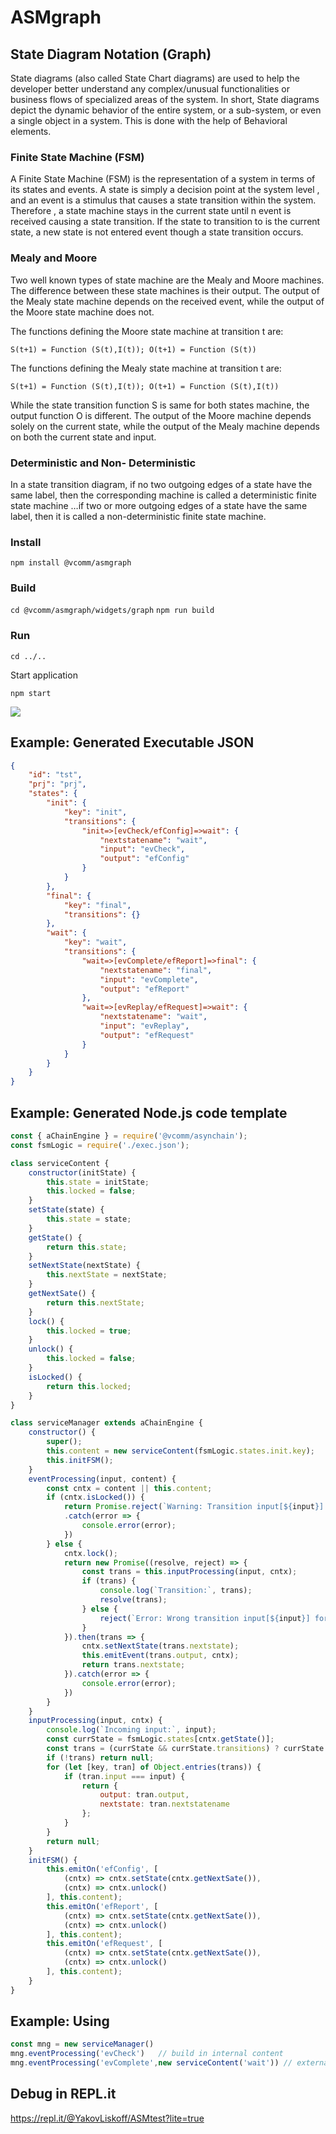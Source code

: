 # ASMgraph
## State Diagram Notation (Graph) 

State diagrams (also called State Chart diagrams) are used to help the developer better understand any complex/unusual functionalities or business flows of specialized areas of the system. In short, State diagrams depict the dynamic behavior of the entire system, or a sub-system, or even a single object in a system. This is done with the help of Behavioral elements.

### Finite State Machine (FSM) 

A Finite State Machine (FSM) is the representation of a system in terms of its states and events. A state is simply a decision point at the system level , and an event is a stimulus that causes a state transition within the system. Therefore , a state machine stays in the current state until n event is received causing a state transition. If the state to transition to is the current state, a new state is not entered event though a state transition occurs.

### Mealy and Moore

Two well known types of state machine are the Mealy and Moore machines. The difference between these state machines is their output. The output of the Mealy state machine depends on the received event, while the output of the Moore state machine does not.

The functions defining the Moore state machine at transition t are: 

`S(t+1) = Function (S(t),I(t)); O(t+1) = Function (S(t))`

The functions defining the Mealy state machine at transition t are: 

`S(t+1) = Function (S(t),I(t)); O(t+1) = Function (S(t),I(t))`

While the state transition function S is same for both states machine, the output function O is different. The output of the Moore machine depends solely on the current state, while the output of the Mealy machine depends on both the current state and input.

### Deterministic and Non- Deterministic

In a state transition diagram, if no two outgoing edges of a state have the same label, then the corresponding machine is called a deterministic finite state machine …if two or more outgoing edges of a state have the same label, then it is called a non-deterministic finite state machine.

### Install

` npm install @vcomm/asmgraph `
 
### Build

` cd @vcomm/asmgraph/widgets/graph `
` npm run build `

### Run

` cd ../.. `

Start application

` npm start `

<img src="https://i.ibb.co/8dPmrpx/graph-demo.png">

## Example: Generated Executable JSON

```json
{
    "id": "tst",
    "prj": "prj",
    "states": {
        "init": {
            "key": "init",
            "transitions": {
                "init=>[evCheck/efConfig]=>wait": {
                    "nextstatename": "wait",
                    "input": "evCheck",
                    "output": "efConfig"
                }
            }
        },
        "final": {
            "key": "final",
            "transitions": {}
        },
        "wait": {
            "key": "wait",
            "transitions": {
                "wait=>[evComplete/efReport]=>final": {
                    "nextstatename": "final",
                    "input": "evComplete",
                    "output": "efReport"
                },
                "wait=>[evReplay/efRequest]=>wait": {
                    "nextstatename": "wait",
                    "input": "evReplay",
                    "output": "efRequest"
                }
            }
        }
    }
}
```

## Example: Generated Node.js code template

```javascript
const { aChainEngine } = require('@vcomm/asynchain');
const fsmLogic = require('./exec.json');

class serviceContent {
    constructor(initState) {
        this.state = initState;
        this.locked = false;
    }
    setState(state) {
        this.state = state;
    }
    getState() {
        return this.state;
    }
    setNextState(nextState) {
        this.nextState = nextState;
    }
    getNextSate() {
        return this.nextState;
    }
    lock() {
        this.locked = true;
    }
    unlock() {
        this.locked = false;
    }
    isLocked() {
        return this.locked;
    }
}

class serviceManager extends aChainEngine {
    constructor() {
        super();
        this.content = new serviceContent(fsmLogic.states.init.key);
        this.initFSM();
    }
    eventProcessing(input, content) {
        const cntx = content || this.content;
        if (cntx.isLocked()) {
            return Promise.reject(`Warning: Transition input[${input}] - content is locked`)
            .catch(error => {
                console.error(error);
            })
        } else {
            cntx.lock();
            return new Promise((resolve, reject) => {
                const trans = this.inputProcessing(input, cntx);
                if (trans) {
                    console.log(`Transition:`, trans);
                    resolve(trans);
                } else {
                    reject(`Error: Wrong transition input[${input}] for current state`);
                }
            }).then(trans => {
                cntx.setNextState(trans.nextstate);
                this.emitEvent(trans.output, cntx);
                return trans.nextstate;
            }).catch(error => {
                console.error(error);
            })
        }
    }
    inputProcessing(input, cntx) {
        console.log(`Incoming input:`, input);
        const currState = fsmLogic.states[cntx.getState()];
        const trans = (currState && currState.transitions) ? currState.transitions : null;
        if (!trans) return null;
        for (let [key, tran] of Object.entries(trans)) {
            if (tran.input === input) {
                return {
                    output: tran.output,
                    nextstate: tran.nextstatename
                };
            }
        }
        return null;
    }
    initFSM() {
        this.emitOn('efConfig', [
            (cntx) => cntx.setState(cntx.getNextSate()), 
            (cntx) => cntx.unlock()
        ], this.content);
        this.emitOn('efReport', [
            (cntx) => cntx.setState(cntx.getNextSate()), 
            (cntx) => cntx.unlock()
        ], this.content);
        this.emitOn('efRequest', [
            (cntx) => cntx.setState(cntx.getNextSate()), 
            (cntx) => cntx.unlock()
        ], this.content);
    }
}
```
## Example: Using

```javascript
const mng = new serviceManager()
mng.eventProcessing('evCheck')   // build in internal content
mng.eventProcessing('evComplete',new serviceContent('wait')) // external content
```

## Debug in REPL.it 
https://repl.it/@YakovLiskoff/ASMtest?lite=true